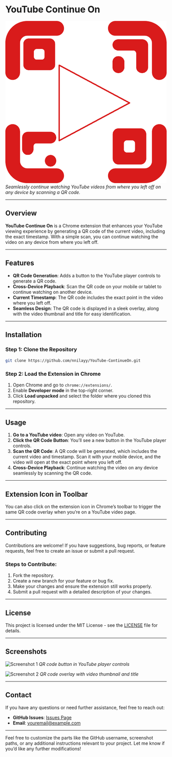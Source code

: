 # **YouTube Continue On**

![YouTube Continue On](icon.png)  
*Seamlessly continue watching YouTube videos from where you left off on any device by scanning a QR code.*

---

## **Overview**

**YouTube Continue On** is a Chrome extension that enhances your YouTube viewing experience by generating a QR code of the current video, including the exact timestamp. With a simple scan, you can continue watching the video on any device from where you left off.

---

## **Features**

- **QR Code Generation**: Adds a button to the YouTube player controls to generate a QR code.
- **Cross-Device Playback**: Scan the QR code on your mobile or tablet to continue watching on another device.
- **Current Timestamp**: The QR code includes the exact point in the video where you left off.
- **Seamless Design**: The QR code is displayed in a sleek overlay, along with the video thumbnail and title for easy identification.

---

## **Installation**

### **Step 1: Clone the Repository**

```bash
git clone https://github.com/nnilayy/YouTube-ContinueOn.git
```

### **Step 2: Load the Extension in Chrome**

1. Open Chrome and go to `chrome://extensions/`.
2. Enable **Developer mode** in the top-right corner.
3. Click **Load unpacked** and select the folder where you cloned this repository.

---

## **Usage**

1. **Go to a YouTube video**: Open any video on YouTube.
2. **Click the QR Code Button**: You’ll see a new button in the YouTube player controls.
3. **Scan the QR Code**: A QR code will be generated, which includes the current video and timestamp. Scan it with your mobile device, and the video will open at the exact point where you left off.
4. **Cross-Device Playback**: Continue watching the video on any device seamlessly by scanning the QR code.

---

## **Extension Icon in Toolbar**

You can also click on the extension icon in Chrome’s toolbar to trigger the same QR code overlay when you’re on a YouTube video page.

---

## **Contributing**

Contributions are welcome! If you have suggestions, bug reports, or feature requests, feel free to create an issue or submit a pull request.

### **Steps to Contribute:**

1. Fork the repository.
2. Create a new branch for your feature or bug fix.
3. Make your changes and ensure the extension still works properly.
4. Submit a pull request with a detailed description of your changes.

---

## **License**

This project is licensed under the MIT License - see the [LICENSE](LICENSE) file for details.

---

## **Screenshots**

![Screenshot 1](screenshots/screenshot1.png)
*QR code button in YouTube player controls*

![Screenshot 2](screenshots/screenshot2.png)
*QR code overlay with video thumbnail and title*

---

## **Contact**

If you have any questions or need further assistance, feel free to reach out:

- **GitHub Issues**: [Issues Page](https://github.com/nnilayy/YouTube-ContinueOn/issues)
- **Email**: youremail@example.com

---

Feel free to customize the parts like the GitHub username, screenshot paths, or any additional instructions relevant to your project. Let me know if you’d like any further modifications!
